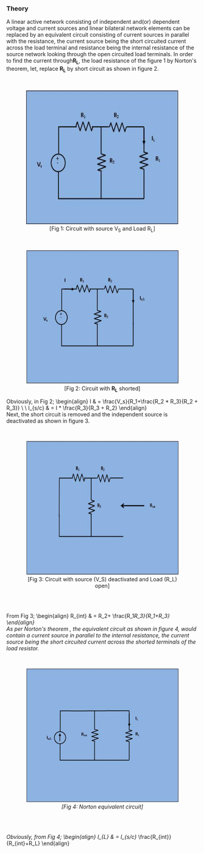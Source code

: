 ### Theory
A linear active network consisting of independent and(or) dependent voltage and current sources and linear bilateral network elements 
									can be replaced by an equivalent circuit consisting of current sources in parallel with the resistance, the current source being the short 
									circuited current across the load terminal and resistance being the internal resistance of the source network looking through the open 
									circuited load terminals. In order to find the current through<b>R<sub>L</sub></b>, the load resistance of the figure 1 by Norton's theorem, let, 
									replace <b>R<sub>L</sub></b> by short circuit as shown in figure 2.
									</p>
									<!-- <h2><span style="background-color: rgb(255, 255, 255);">Circuit diagram:</span></h2><br> -->
									<br><figure style="text-align:center">
									  <img alt="" src="./image/pic1.jpg" style="width:400px;height:350px;">
									  <figcaption>[Fig 1: Circuit with source V<sub>S</sub> and Load R<sub>L</sub>]</figcaption>
									</figure>									
									<figure style="text-align:center">
									  <img alt="" src="./image/pic2.jpg" style="width:400px;height:350px;">
									  <figcaption>[Fig 2: Circuit with <b>R<sub>L</sub></b> shorted]</figcaption>
									</figure>
							 <p>Obviously, in Fig 2;
										\begin{align}
										I & = \frac{V_s}{R_1+\frac{R_2 * R_3}{R_2 + R_3}} \\ \\
										I_{s/c} & = I * \frac{R_3}{R_3 + R_2}
										\end{align}
										<br>
										Next, the short circuit is removed and the independent source is deactivated as shown in figure 3.</p>
									<br>
                                    <figure style="text-align:center">
									  <img alt="" src="./image/pic3.jpg" style="width:400px;height:350px;">
									  <figcaption>[Fig 3: Circuit with source \(V_S\) deactivated and Load \(R_L\) open]</figcaption>
									</figure>
                                    <br>									
									<p>From Fig 3;
									\begin{align}
									R_{int} & = R_2+ \frac{R_1*R_3}{R_1+R_3} 
									\end{align}<br>
									As per Norton's theorem , the equivalent circuit as shown in figure 4, would contain a current source in parallel to the internal resistance, the current source
										being the short circuited current across the shorted terminals of the load resistor. 
							</p>
									<br>
                                    <figure style="text-align:center">
									  <img alt="" src="./image/pic4.jpg" style="width:400px;height:350px;">
									  <figcaption>[Fig 4: Norton equivalent circuit]</figcaption>
									</figure><br>									
									<p>Obviously, from Fig 4;
									\begin{align}
									I_{L} & = I_{s/c}* \frac{R_{int}}{R_{int}+R_L} 
									\end{align}
									</p>
                                    <br>
                                    <br>
                                    <br>
							</p>                           
                        </div>
                    